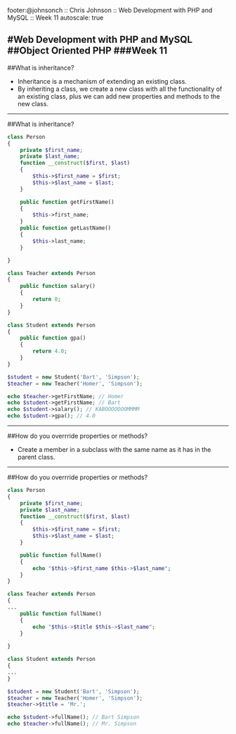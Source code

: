 footer:@johnsonch :: Chris Johnson :: Web Development with PHP and MySQL :: Week 11
autoscale: true

#Web Development with PHP and MySQL
##Object Oriented PHP
###Week 11
---
##What is inheritance?

* Inheritance is a mechanism of extending an existing class. 
* By inheriting a class, we create a new class with all the functionality of an existing class, plus we can add new properties and methods to the new class.

---
##What is inheritance?
```php
class Person
{
    private $first_name;
    private $last_name;
    function __construct($first, $last)
    {
        $this->$first_name = $first;
        $this->$last_name = $last;
    }

    public function getFirstName()
    {
        $this->first_name;
    }
    public function getLastName()
    {
        $this->last_name;
    }

}

class Teacher extends Person
{
    public function salary()
    {
        return 0;
    }
}

class Student extends Person
{
    public function gpa()
    {
        return 4.0;
    }
}

$student = new Student('Bart', 'Simpson');
$teacher = new Teacher('Homer', 'Simpson');

echo $teacher->getFirstName; // Homer
echo $student->getFirstName; // Bart
echo $student->salary(); // KABOOOOOOOMMMM
echo $student->gpa(); // 4.0
```
---
##How do you overrride properties or methods?

* Create a member in a subclass with the same name as it has in the parent class.

---
##How do you overrride properties or methods?

```php
class Person
{
    private $first_name;
    private $last_name;
    function __construct($first, $last)
    {
        $this->$first_name = $first;
        $this->$last_name = $last;
    }

    public function fullName()
    {
        echo "$this->$first_name $this->$last_name";
    }
}

class Teacher extends Person
{
...
    public function fullName()
    {
        echo "$this->$title $this->$last_name";
    }
  
}

class Student extends Person
{
...
}

$student = new Student('Bart', 'Simpson');
$teacher = new Teacher('Homer', 'Simpson');
$teacher->$title = 'Mr.';

echo $student->fullName(); // Bart Simpson
echo $teacher->fullName(); // Mr. Simpson

```
